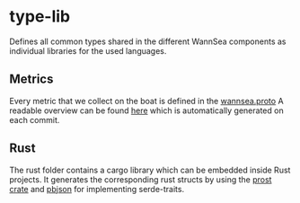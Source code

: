 # type-lib
Defines all common types shared in the different WannSea components as individual libraries for the used languages.

## Metrics
Every metric that we collect on the boat is defined in the [wannsea.proto](protos/wannsea.proto)
A readable overview can be found [here](Metrics.md) which is automatically generated on each commit.

## Rust
The rust folder contains a cargo library which can be embedded inside Rust projects. 
It generates the corresponding rust structs by using the [prost crate](https://github.com/tokio-rs/prost/) and [pbjson](https://github.com/influxdata/pbjson) for implementing serde-traits.